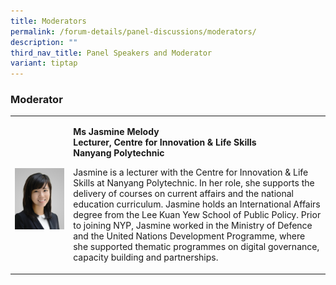 ```yaml
---
title: Moderators
permalink: /forum-details/panel-discussions/moderators/
description: ""
third_nav_title: Panel Speakers and Moderator
variant: tiptap
---
```

<h3><strong>Moderator<br></strong></h3>
<table style="minWidth: 50px">
<colgroup>
<col>
<col>
</colgroup>
<tbody>
<tr>
<th rowspan="1" colspan="1">
<p></p>
<div class="isomer-image-wrapper">
<img style="width: 100%;" height="auto" width="100%" alt="" src="/images/PF 2024/Forum Details/jasmine_melody_ong.jpg">
</div>
</th>
<td rowspan="1" colspan="1">
<p><strong>Ms Jasmine Melody</strong>
<br><strong>Lecturer, Centre for Innovation &amp; Life Skills</strong>
<br><strong>Nanyang Polytechnic</strong>
</p>
<p></p>
<p>Jasmine is a lecturer with the Centre for Innovation &amp; Life Skills
at Nanyang Polytechnic. In her role, she supports the delivery of courses
on current affairs and the national education curriculum. Jasmine holds
an International Affairs degree from the Lee Kuan Yew School of Public
Policy. Prior to joining NYP, Jasmine worked in the Ministry of Defence
and the United Nations Development Programme, where she supported thematic
programmes on digital governance, capacity building and partnerships.</p>
<p></p>
</td>
</tr>
</tbody>
</table>
<p></p>
<p></p>
